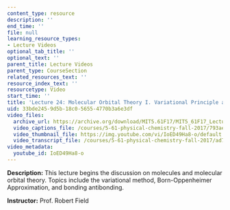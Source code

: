```yaml
---
content_type: resource
description: ''
end_time: ''
file: null
learning_resource_types:
- Lecture Videos
optional_tab_title: ''
optional_text: ''
parent_title: Lecture Videos
parent_type: CourseSection
related_resources_text: ''
resource_index_text: ''
resourcetype: Video
start_time: ''
title: 'Lecture 24: Molecular Orbital Theory I. Variational Principle and Matrix Mechanics'
uid: 33bde245-9d5b-18c0-5655-4770b3a6e3df
video_files:
  archive_url: https://archive.org/download/MIT5.61F17/MIT5_61F17_Lecture_24_300k.mp4
  video_captions_file: /courses/5-61-physical-chemistry-fall-2017/793aec93bf635fe9914ac536095da89a_IoED49Ha8-o.vtt
  video_thumbnail_file: https://img.youtube.com/vi/IoED49Ha8-o/default.jpg
  video_transcript_file: /courses/5-61-physical-chemistry-fall-2017/ad7d603ec56e12d9128c30d8500cfa83_IoED49Ha8-o.pdf
video_metadata:
  youtube_id: IoED49Ha8-o
---
```


**Description:** This lecture begins the discussion on molecules and molecular orbital theory. Topics include the variational method, Born-Oppenheimer Approximation, and bonding antibonding.

**Instructor:** Prof. Robert Field